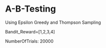 # A-B-Testing

Using Epsilon Greedy and Thompson Sampling

Bandit_Reward=[1,2,3,4]

NumberOfTrials: 20000
